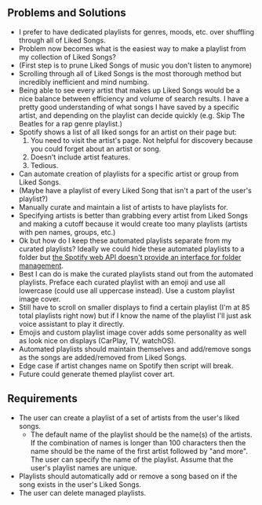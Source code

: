 ## Problems and Solutions

- I prefer to have dedicated playlists for genres, moods, etc. over shuffling through all of Liked Songs.
- Problem now becomes what is the easiest way to make a playlist from my collection of Liked Songs?
- (First step is to prune Liked Songs of music you don't listen to anymore)
- Scrolling through all of Liked Songs is the most thorough method but incredibly inefficient and mind numbing.
- Being able to see every artist that makes up Liked Songs would be a nice balance between efficiency and volume of search results. I have a pretty good understanding of what songs I have saved by a specific artist, and depending on the playlist can decide quickly (e.g. Skip The Beatles for a rap genre playlist.)
- Spotify shows a list of all liked songs for an artist on their page but:
  1.  You need to visit the artist's page. Not helpful for discovery because you could forget about an artist or song.
  2.  Doesn't include artist features.
  3.  Tedious.
- Can automate creation of playlists for a specific artist or group from Liked Songs.
- (Maybe have a playlist of every Liked Song that isn't a part of the user's playlist?)
- Manually curate and maintain a list of artists to have playlists for.
- Specifying artists is better than grabbing every artist from Liked Songs and making a cutoff because it would create too many playlists (artists with pen names, groups, etc.)
- Ok but how do I keep these automated playlists separate from my curated playlists? Ideally we could hide these automated playlists to a folder but [the Spotify web API doesn't provide an interface for folder management](https://developer.spotify.com/documentation/web-api/concepts/playlists#folders).
- Best I can do is make the curated playlists stand out from the automated playlists. Preface each curated playlist with an emoji and use all lowercase (could use all uppercase instead). Use a custom playlist image cover.
- Still have to scroll on smaller displays to find a certain playlist (I'm at 85 total playlists right now) but if I know the name of the playlist I'll just ask voice assistant to play it directly.
- Emojis and custom playlist image cover adds some personality as well as look nice on displays (CarPlay, TV, watchOS).
- Automated playlists should maintain themselves and add/remove songs as the songs are added/removed from Liked Songs.
- Edge case if artist changes name on Spotify then script will break.
- Future could generate themed playlist cover art.

## Requirements

- The user can create a playlist of a set of artists from the user's liked songs.
  - The default name of the playlist should be the name(s) of the artists. If the combination of names is longer than 100 characters then the name should be the name of the first artist followed by "and more". The user can specify the name of the playlist. Assume that the user's playlist names are unique.
- Playlists should automatically add or remove a song based on if the song exists in the user's Liked Songs.
- The user can delete managed playlists.
